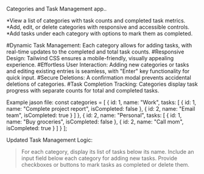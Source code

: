 Categories and Task Management app..

*View a list of categories with task counts and completed task metrics.
*Add, edit, or delete categories with responsive and accessible controls.
*Add tasks under each category with options to mark them as completed.


#Dynamic Task Management: Each category allows for adding tasks, with real-time updates to the completed and total task counts.
#Responsive Design: Tailwind CSS ensures a mobile-friendly, visually appealing experience.
#Effortless User Interaction: Adding new categories or tasks and editing existing entries is seamless, with "Enter" key functionality for quick input.
#Secure Deletions: A confirmation modal prevents accidental deletions of categories.
#Task Completion Tracking: Categories display task progress with separate counts for total and completed tasks.

Example jason file:
const categories = [
  {
    id: 1,
    name: "Work",
    tasks: [
      { id: 1, name: "Complete project report", isCompleted: false },
      { id: 2, name: "Email team", isCompleted: true }
    ]
  },
  {
    id: 2,
    name: "Personal",
    tasks: [
      { id: 1, name: "Buy groceries", isCompleted: false },
      { id: 2, name: "Call mom", isCompleted: true }
    ]
  }
];


Updated Task Management Logic:

>For each category, display its list of tasks below its name.
>Include an input field below each category for adding new tasks.
>Provide checkboxes or buttons to mark tasks as completed or delete them.
